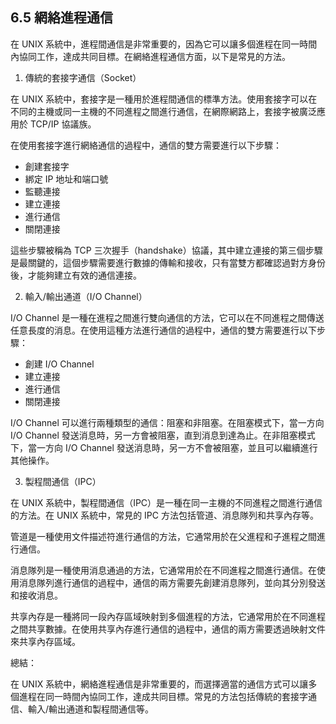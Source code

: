 ## 6.5 網絡進程通信

在 UNIX 系統中，進程間通信是非常重要的，因為它可以讓多個進程在同一時間內協同工作，達成共同目標。在網絡進程通信方面，以下是常見的方法。

1. 傳統的套接字通信（Socket）

在 UNIX 系統中，套接字是一種用於進程間通信的標準方法。使用套接字可以在不同的主機或同一主機的不同進程之間進行通信，在網際網路上，套接字被廣泛應用於 TCP/IP 協議族。

在使用套接字進行網絡通信的過程中，通信的雙方需要進行以下步驟：

- 創建套接字
- 綁定 IP 地址和端口號
- 監聽連接
- 建立連接
- 進行通信
- 關閉連接

這些步驟被稱為 TCP 三次握手（handshake）協議，其中建立連接的第三個步驟是最關鍵的，這個步驟需要進行數據的傳輸和接收，只有當雙方都確認過對方身份後，才能夠建立有效的通信連接。

2. 輸入/輸出通道（I/O Channel）

I/O Channel 是一種在進程之間進行雙向通信的方法，它可以在不同進程之間傳送任意長度的消息。在使用這種方法進行通信的過程中，通信的雙方需要進行以下步驟：

- 創建 I/O Channel
- 建立連接
- 進行通信
- 關閉連接

I/O Channel 可以進行兩種類型的通信：阻塞和非阻塞。在阻塞模式下，當一方向 I/O Channel 發送消息時，另一方會被阻塞，直到消息到達為止。在非阻塞模式下，當一方向 I/O Channel 發送消息時，另一方不會被阻塞，並且可以繼續進行其他操作。

3. 製程間通信（IPC）

在 UNIX 系統中，製程間通信（IPC）是一種在同一主機的不同進程之間進行通信的方法。在 UNIX 系統中，常見的 IPC 方法包括管道、消息隊列和共享內存等。

管道是一種使用文件描述符進行通信的方法，它通常用於在父進程和子進程之間進行通信。

消息隊列是一種使用消息通過的方法，它通常用於在不同進程之間進行通信。在使用消息隊列進行通信的過程中，通信的兩方需要先創建消息隊列，並向其分別發送和接收消息。

共享內存是一種將同一段內存區域映射到多個進程的方法，它通常用於在不同進程之間共享數據。在使用共享內存進行通信的過程中，通信的兩方需要透過映射文件來共享內存區域。

總結：

在 UNIX 系統中，網絡進程通信是非常重要的，而選擇適當的通信方式可以讓多個進程在同一時間內協同工作，達成共同目標。常見的方法包括傳統的套接字通信、輸入/輸出通道和製程間通信等。